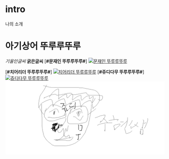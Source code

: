 # intro

나의 소개
# 아기상어 뚜루루뚜루
*기울인글씨*
**굵은글씨**
[**#문재인 뚜루루뚜루#**]
[![문재인 뚜루루뚜루](https://i.ytimg.com/vi/KtAN7C_iH-o/hqdefault.jpg)](https://www.youtube.com/watch?v=r59zIthT-Uw)




[**#치어리더 뚜루루뚜루#**]
[![치어리더 뚜루루뚜루](https://i.ytimg.com/vi/qnQEWpbShfo/maxresdefault.jpg)](https://www.youtube.com/watch?v=qnQEWpbShfo)
[**#쥬디다무 뚜루루뚜루#**]
[![쥬디다무 뚜루루뚜루](https://scontent-icn1-1.xx.fbcdn.net/v/t1.0-9/997047_696973880395154_1798568441324041950_n.jpg?oh=74688145dad996e609ff89d2a75fb560&oe=59DA89E9)](https://www.youtube.com/watch?v=Nx6w0iCuhSc)
[![주현쌤 뚜루루뚜루](https://github.com/wns544/intro/blob/master/%EC%A5%AC%EB%94%94%EB%8B%A4%EB%AC%B4.png?raw=true)](https://www.youtube.com/watch?v=7igPaHG70J8)
